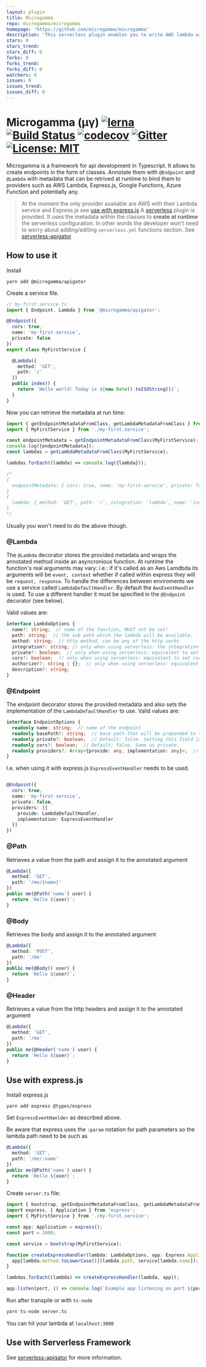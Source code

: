 ```yaml
---
layout: plugin
title: Microgamma
repo: microgamma/microgamma
homepage: 'https://github.com/microgamma/microgamma'
description: 'This serverless plugin enables you to write AWS lambda with typescript using Microgamma'
stars: 0
stars_trend: 
stars_diff: 0
forks: 0
forks_trend: 
forks_diff: 0
watchers: 0
issues: 0
issues_trend: 
issues_diff: 0
---
```



# Microgamma (µγ) [![lerna](https://img.shields.io/badge/maintained%20with-lerna-cc00ff.svg)](https://lernajs.io/) [![Build Status](https://travis-ci.org/microgamma/microgamma.svg?branch=master)](https://travis-ci.org/microgamma/microgamma) [![codecov](https://codecov.io/gh/microgamma/microgamma/branch/master/graph/badge.svg)](https://codecov.io/gh/microgamma/microgamma) [![Gitter](https://badges.gitter.im/microgamma/community.svg)](https://gitter.im/microgamma/community?utm_source=badge&utm_medium=badge&utm_campaign=pr-badge) [![License: MIT](https://img.shields.io/badge/License-MIT-yellow.svg)](https://opensource.org/licenses/MIT)

Microgamma is a framework for api development in Typescript. It allows to create endpoints in the form of classes. Annotate them with `@Endpoint` and `@Lambda` with metadata that can be retrived at runtime to bind them to providers such as AWS Lambda, Express.js, Google Functions, Azure Function and potentially any.

> At the moment the only provider available are AWS with their Lambda service and Express.js see [use with express.js](#use-with-express.js)
> A [serverless](https://serverless.com/) plugin is provided. It uses the metadata  within the classes to __create at runtime__ the serverless configuration. In other words the developer won't need to worry about adding/editing `serverless.yml` functions section.  See [serverless-apigator](https://github.com/davidecavaliere/-microgamma/blob/master/packages/serverless-apigator/README.md)

## How to use it
 Install
```
yarn add @microgamma/apigator
```
Create a service file.

```typescript
// my-first.service.ts
import { Endpoint, Lambda } from '@microgamma/apigator';

@Endpoint({
  cors: true,
  name: 'my-first-service',
  private: false
})
export class MyFirstService {

  @Lambda({
    method: 'GET',
    path: '/'
  })
  public index() {
    return `Hello world! Today is ${new Date().toISOString()}`;
  }
}
```
Now you can retrieve the metadata at run time:

```typescript
import { getEndpointMetadataFromClass, getLambdaMetadataFromClass } from '@microgamma/apigator';
import { MyFirstService } from './my-first.service';

const endpointMetadata = getEndpointMetadataFromClass(MyFirstService);
console.log({endpointMetadata});
const lambdas = getLambdaMetadataFromClass(MyFirstService);

lambdas.forEach((lambda) => console.log({lambda}));

/*
{
  endpointMetadata: { cors: true, name: 'my-first-service', private: false }
}
{
  lambda: { method: 'GET', path: '/', integration: 'lambda', name: 'index' }
}
*/
```
Usually you won't need to do the above though.

### @Lambda
The `@Lambda` decorator stores the provided metadata and wraps the annotated method inside an asyncronious function. At runtime the function's real arguments may vary: i.e.: if it's called as an Aws Lamdbda its arguments will be `event, context` whether if called within express they will be `request, response`. To handle the differences between enviroments we use a service called `LambdaDefaultHandler`. By default the `AwsEventHandler` is used. To use a different handler it must be specified in the `@Endpoint` decorator (see below).

Valid values are:
```typescript
interface LambdaOptions {
  name?: string;  // name of the function, MUST not be set!
  path: string;  // the sub path which the lambda will be available.
  method: string;  // http method. can be any of the http verbs
  integration?: string; // only when using serverless: the integration to use. This is equivalent to set the integration into serverless.yml (Default: 'lambda')
  private?: boolean;  // only when using serverless: equivalent to set private in serverless.yml (Default: false)
  cors?: boolean;  // only when using serverless: equivalent to set cors in serverless.yml defaults to false
  authorizer?: string | {};  // only when using serverless: equivalent to providing an authorizer function in serverless.yml
  description?: string;
}
```

### @Endpoint
The endpoint decorator stores the provided metadata and also sets the implementation of the `LambdaDefaultHandler` to use.
Valid values are:
```typescript
interface EndpointOptions {
  readonly name: string;  // name of the endpoint
  readonly basePath?: string;  // base path that will be prepended to the path defined in each lambda.
  readonly private?: boolean;  // Default: false. Setting this field is equivalent to add its value to every @Lambda. If any @Lambda as private set then that will have precedence
  readonly cors?: boolean;  // Default: false. Same as private.
  readonly providers?: Array<{provide: any, implementation: any}>;  // Use the provided implementation instead of the default.
}
```
I.e. when using it with express.js `ExpressEventHandler` needs to be used.
```typescript

@Endpoint({
  cors: true,
  name: 'my-first-service',
  private: false,
  providers: [{
    provide: LambdaDefaultHandler,
    implementation: ExpressEventHandler
  }]
})
```
### @Path
Retrieves a value from the path and assign it to the annotated argument
```typescript
@Lambda({
  method: 'GET',
  path: '/me/{name}'
})
public me(@Path('name') user) {
  return `Hello ${user}`;
}
```

### @Body
Retrieves the body and assign it to the annotated argument
```typescript
@Lambda({
  method: 'POST',
  path: '/me'
})
public me(@Body() user) {
  return `Hello ${user}`;
}
```

### @Header
Retrieves a value from the http headers and assign it to the annotated argument
```typescript
@Lambda({
  method: 'GET',
  path: '/me'
})
public me(@Header('name') user) {
  return `Hello ${user}`;
}
```

## Use with express.js
Install express.js
```
yarn add express @types/express
```
Set `ExpressEventHanlder` as described above.

Be aware that express uses the `:param` notation for path parameters so the lambda path need to be such as

```typescript
@Lambda({
  method: 'GET',
  path: '/me/:name'
})
public me(@Path('name') user) {
  return `Hello ${user}`;
}
```

Create `server.ts` file:

```typescript
import { bootstrap, getEndpointMetadataFromClass, getLambdaMetadataFromClass, LambdaOptions } from '@microgamma/apigator';
import express, { Application } from 'express';
import { MyFirstService } from './my-first.service';

const app: Application = express();
const port = 3000;

const service = bootstrap(MyFirstService);

function createExpressHandler(lambda: LambdaOptions, app: Express.Application) {
  app[lambda.method.toLowerCase()](lambda.path, service[lambda.name]);
}

lambdas.forEach((lambda) => createExpressHandler(lambda, app));

app.listen(port, () => console.log(`Example app listening on port ${port}!`));

```
Run after transpile or with `ts-node`

```bash
yarn ts-node server.ts
```
You can hit your lambda at `localhost:3000`

## Use with Serverless Framework

See [serverless-apigator](https://github.com/davidecavaliere/-microgamma/blob/master/packages/serverless-apigator/README.md) for more information.
